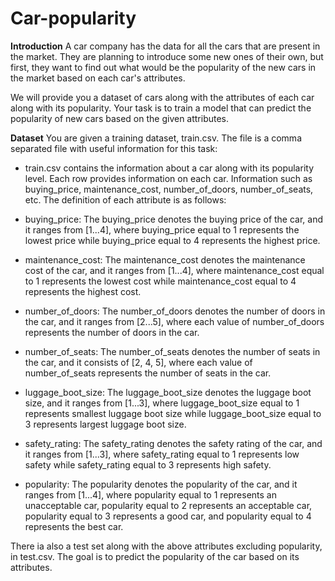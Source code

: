 # Car-popularity

**Introduction**
A car company has the data for all the cars that are present in the market. They are planning to introduce some new ones of their own, but first, they want to find out what would be the popularity of the new cars in the market based on each car's attributes.

We will provide you a dataset of cars along with the attributes of each car along with its popularity. Your task is to train a model that can predict the popularity of new cars based on the given attributes.

**Dataset**
You are given a training dataset, train.csv. The file is a comma separated file with useful information for this task:

* train.csv contains the information about a car along with its popularity level. Each row provides information on each car. Information such as buying_price, maintenance_cost, number_of_doors, number_of_seats, etc. The definition of each attribute is as follows:

* buying_price: The buying_price denotes the buying price of the car, and it ranges from [1...4], where buying_price equal to 1 represents the lowest price while buying_price equal to 4 represents the highest price.

* maintenance_cost: The maintenance_cost denotes the maintenance cost of the car, and it ranges from [1...4], where maintenance_cost equal to 1 represents the lowest cost while maintenance_cost equal to 4 represents the highest cost.

* number_of_doors: The number_of_doors denotes the number of doors in the car, and it ranges from [2...5], where each value of number_of_doors represents the number of doors in the car.

* number_of_seats: The number_of_seats denotes the number of seats in the car, and it consists of [2, 4, 5], where each value of number_of_seats represents the number of seats in the car.

* luggage_boot_size: The luggage_boot_size denotes the luggage boot size, and it ranges from [1...3], where luggage_boot_size equal to 1 represents smallest luggage boot size while luggage_boot_size equal to 3 represents largest luggage boot size.

* safety_rating: The safety_rating denotes the safety rating of the car, and it ranges from [1...3], where safety_rating equal to 1 represents low safety while safety_rating equal to 3 represents high safety.

* popularity: The popularity denotes the popularity of the car, and it ranges from [1...4], where popularity equal to 1 represents an unacceptable car, popularity equal to 2 represents an acceptable car, popularity equal to 3 represents a good car, and popularity equal to 4 represents the best car.

There ia also a test set along with the above attributes excluding popularity, in test.csv. The goal is to predict the popularity of the car based on its attributes.

